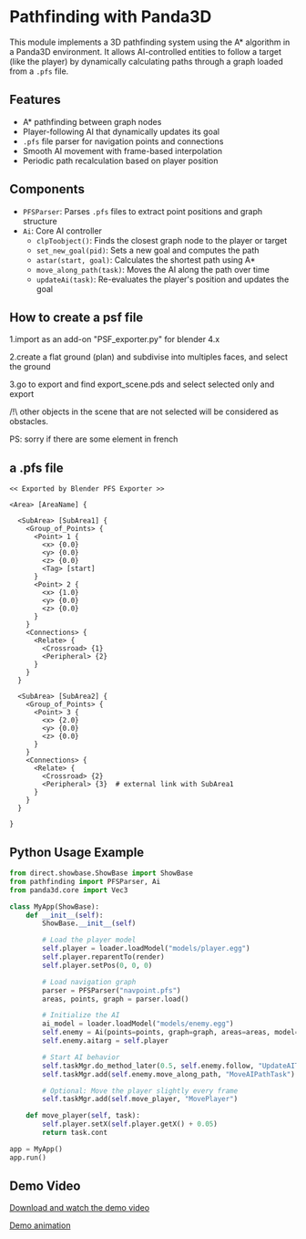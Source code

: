 # Pathfinding with Panda3D

This module implements a 3D pathfinding system using the A* algorithm in a Panda3D environment. It allows AI-controlled entities to follow a target (like the player) by dynamically calculating paths through a graph loaded from a `.pfs` file.

## Features

- A* pathfinding between graph nodes
- Player-following AI that dynamically updates its goal
- `.pfs` file parser for navigation points and connections
- Smooth AI movement with frame-based interpolation
- Periodic path recalculation based on player position

## Components

- `PFSParser`: Parses `.pfs` files to extract point positions and graph structure
- `Ai`: Core AI controller
  - `clpToobject()`: Finds the closest graph node to the player or target
  - `set_new_goal(pid)`: Sets a new goal and computes the path
  - `astar(start, goal)`: Calculates the shortest path using A*
  - `move_along_path(task)`: Moves the AI along the path over time
  - `updateAi(task)`: Re-evaluates the player's position and updates the goal

## How to create a psf file

1.import as an add-on "PSF_exporter.py" for blender 4.x

2.create a flat ground (plan) and subdivise into multiples faces, and select the ground

3.go to export and find export_scene.pds and select selected only and export

/!\ other objects in the scene that are not selected will be considered as obstacles.

PS: sorry if there are some element in french

## a .pfs file

```pfs
<< Exported by Blender PFS Exporter >>

<Area> [AreaName] {

  <SubArea> [SubArea1] {
    <Group_of_Points> {
      <Point> 1 {
        <x> {0.0}
        <y> {0.0}
        <z> {0.0}
        <Tag> [start]
      }
      <Point> 2 {
        <x> {1.0}
        <y> {0.0}
        <z> {0.0}
      }
    }
    <Connections> {
      <Relate> {
        <Crossroad> {1}
        <Peripheral> {2}
      }
    }
  }

  <SubArea> [SubArea2] {
    <Group_of_Points> {
      <Point> 3 {
        <x> {2.0}
        <y> {0.0}
        <z> {0.0}
      }
    }
    <Connections> {
      <Relate> {
        <Crossroad> {2}
        <Peripheral> {3}  # external link with SubArea1
      }
    }
  }

}

```

## Python Usage Example

```python
from direct.showbase.ShowBase import ShowBase
from pathfinding import PFSParser, Ai
from panda3d.core import Vec3

class MyApp(ShowBase):
    def __init__(self):
        ShowBase.__init__(self)

        # Load the player model
        self.player = loader.loadModel("models/player.egg")
        self.player.reparentTo(render)
        self.player.setPos(0, 0, 0)

        # Load navigation graph
        parser = PFSParser("navpoint.pfs")
        areas, points, graph = parser.load()

        # Initialize the AI
        ai_model = loader.loadModel("models/enemy.egg")
        self.enemy = Ai(points=points, graph=graph, areas=areas, model=ai_model, world=None, use_bullet=False)
        self.enemy.aitarg = self.player

        # Start AI behavior
        self.taskMgr.do_method_later(0.5, self.enemy.follow, "UpdateAITask")
        self.taskMgr.add(self.enemy.move_along_path, "MoveAIPathTask")

        # Optional: Move the player slightly every frame
        self.taskMgr.add(self.move_player, "MovePlayer")

    def move_player(self, task):
        self.player.setX(self.player.getX() + 0.05)
        return task.cont

app = MyApp()
app.run()
```

## Demo Video

[Download and watch the demo video](video/samples_wandering.mp4)

[Demo animation](video/samples_wandering.gif)
